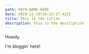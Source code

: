```yaml
---
path: PATH-NAME-HERE
date: 2019-11-18T20:22:17.423Z
title: This is the titlte
description: this is the description
---
```

Howdy. 

I'm bloggin' here!
